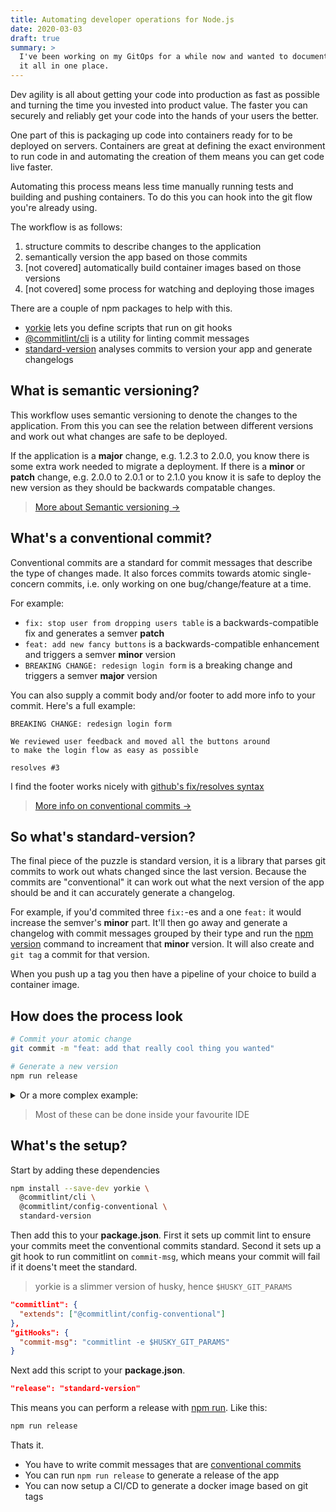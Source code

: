 ```yaml
---
title: Automating developer operations for Node.js
date: 2020-03-03
draft: true
summary: >
  I've been working on my GitOps for a while now and wanted to document 
  it all in one place.
---
```


Dev agility is all about getting your code into production as fast as possible
and turning the time you invested into product value.
The faster you can securely and reliably get your code into the hands of your users the better.

One part of this is packaging up code into containers ready for to be deployed on servers.
Containers are great at defining the exact environment to run code in
and automating the creation of them means you can get code live faster.

Automating this process means less time manually running tests and building and pushing containers.
To do this you can hook into the git flow you're already using.

The workflow is as follows:

1. structure commits to describe changes to the application
2. semantically version the app based on those commits
3. [not covered] automatically build container images based on those versions
4. [not covered] some process for watching and deploying those images

There are a couple of npm packages to help with this.

- [yorkie](https://www.npmjs.com/package/yorkie) lets you define scripts that run on git hooks
- [@commitlint/cli](https://www.npmjs.com/package/@commitlint/cli) is a utility for linting commit messages
- [standard-version](https://www.npmjs.com/package/standard-version) analyses commits to version your app and generate changelogs

## What is semantic versioning?

This workflow uses semantic versioning to denote the changes to the application.
From this you can see the relation between different versions
and work out what changes are safe to be deployed.

If the application is a **major** change, e.g. 1.2.3 to 2.0.0,
you know there is some extra work needed to migrate a deployment.
If there is a **minor** or **patch** change, e.g. 2.0.0 to 2.0.1 or to 2.1.0
you know it is safe to deploy the new version
as they should be backwards compatable changes.

> [More about Semantic versioning →](https://semver.org/)

## What's a conventional commit?

Conventional commits are a standard for commit messages that describe the type of changes made.
It also forces commits towards atomic single-concern commits,
i.e. only working on one bug/change/feature at a time.

For example:

- `fix: stop user from dropping users table` is a backwards-compatible fix and generates a semver **patch**
- `feat: add new fancy buttons` is a backwards-compatible enhancement and triggers a semver **minor** version
- `BREAKING CHANGE: redesign login form` is a breaking change and triggers a semver **major** version

You can also supply a commit body and/or footer to add more info to your commit.
Here's a full example:

```
BREAKING CHANGE: redesign login form

We reviewed user feedback and moved all the buttons around
to make the login flow as easy as possible

resolves #3
```

I find the footer works nicely with
[github's fix/resolves syntax](https://help.github.com/en/enterprise/2.16/user/github/managing-your-work-on-github/closing-issues-using-keywords)

> [More info on conventional commits →](https://www.conventionalcommits.org/en/v1.0.0-beta.2/)

## So what's standard-version?

The final piece of the puzzle is standard version,
it is a library that parses git commits to work out whats changed since the last version.
Because the commits are "conventional" it can work out what the next version of the app should be
and it can accurately generate a changelog.

For example, if you'd commited three `fix:`-es and a one `feat:` it would increase the semver's **minor** part.
It'll then go away and generate a changelog with commit messages grouped by their type
and run the [npm version](https://docs.npmjs.com/cli/version) command to increament that **minor** version.
It will also create and `git tag` a commit for that version.

When you push up a tag you then have a pipeline of your choice to build a container image.

## How does the process look

```bash
# Commit your atomic change
git commit -m "feat: add that really cool thing you wanted"

# Generate a new version
npm run release
```

<details>
<summary>Or a more complex example:</summary>

```bash
git checkout -b feature-branch

# work on a feature ...

git commit -m "fix: add check for divide by zero"

# some sort of code review ...

git checkout master
git merge feature-branch
npm run release
git push --follow-tags origin master

# ci magic to build image ...
```

</details>

> Most of these can be done inside your favourite IDE

## What's the setup?

Start by adding these dependencies

```bash
npm install --save-dev yorkie \
  @commitlint/cli \
  @commitlint/config-conventional \
  standard-version
```

Then add this to your **package.json**.
First it sets up commit lint to ensure your commits meet the conventional commits standard.
Second it sets up a git hook to run commitlint on `commit-msg`,
which means your commit will fail if it doens't meet the standard.

> yorkie is a slimmer version of husky, hence `$HUSKY_GIT_PARAMS`

```json
"commitlint": {
  "extends": ["@commitlint/config-conventional"]
},
"gitHooks": {
  "commit-msg": "commitlint -e $HUSKY_GIT_PARAMS"
}
```

Next add this script to your **package.json**.

```json
"release": "standard-version"
```

This means you can perform a release with [npm run](https://docs.npmjs.com/cli/run-script).
Like this:

```bash
npm run release
```

Thats it.

- You have to write commit messages that are [conventional commits](https://www.conventionalcommits.org/en/v1.0.0-beta.2/)
- You can run `npm run release` to generate a release of the app
- You can now setup a CI/CD to generate a docker image based on git tags
